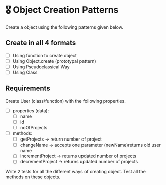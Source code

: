 # 🎖 Object Creation Patterns

Create a object using the following patterns given below.

## Create in all 4 formats

- [ ] Using function to create object
- [ ] Using Object.create (prototypal pattern)
- [ ] Using Pseudoclassical Way
- [ ] Using Class

## Requirements


Create User (class/function) with the following properties.

- [ ] properties (data):
  - [ ] name
  - [ ] id
  - [ ] noOfProjects
- [ ] methods:
  - [ ] getProjects -> return number of project
  - [ ] changeName -> accepts one parameter (newName)returns old user name
  - [ ] incrementProject -> returns updated number of projects
  - [ ] decrementProject -> returns updated number of projects

Write 2 tests for all the different ways of creating object. Test all the methods on these objects.
